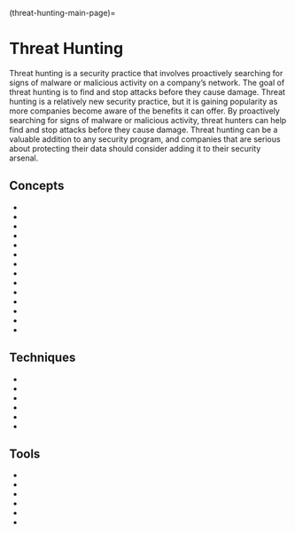 (threat-hunting-main-page)=
# Threat Hunting

Threat hunting is a security practice that involves proactively searching for signs of malware or malicious activity on a company’s network. The goal of threat hunting is to find and stop attacks before they cause damage. Threat hunting is a relatively new security practice, but it is gaining popularity as more companies become aware of the benefits it can offer. By proactively searching for signs of malware or malicious activity, threat hunters can help find and stop attacks before they cause damage. Threat hunting can be a valuable addition to any security program, and companies that are serious about protecting their data should consider adding it to their security arsenal.


## Concepts

* [](understanding-the-threat-hunting-process-step-by-step)
* [](the-right-team-can-keep-small-businesses-safe-from-disaster)
* [](dont-overlook-dns-in-your-threat-hunting-arsenal)
* [](improve-efficiency-by-generating-a-hypothesis-before-beginning-a-threat-hunt)
* [](email-another-source-for-data-exfiltration)
* [](proactive-cyber-security-with-approaches-to-threat-hunting)
* [](threat-hunting-in-distributed-organizations-the-challenges-are-not-insurmountable)
* [](fileless-malware-a-new-type-of-malware-that-doesnt-rely-on-executable-files)
* [](threat-hunting-concepts-adversary-behavioral-identification-for-predicting-attacks)
* [](intro-to-hunting-webshells)
* [](stay-one-step-ahead-of-the-hackers-by-hunting-suspicious-traffic)
* [](introduction-to-malware-endpoint-hunting)
* [](a-general-overview-of-threat-modeling-workflow)
* [](threat-modeling-basics-system-modeling)



## Techniques

* [](detecting-exfiltration-over-network-protocols)
* [](train-threat-hunters-and-develop-your-threat-hunting-program-with-threat-emulation)
* [](analyzing-malicious-code-without-reverse-engineering-the-assembly)
* [](hunting-webshells-linux-and-windows-commands)
* [](threat-hunting-windows-event-logs)
* [](structured-threat-information-expression-stix)
  
  
## Tools

* [](yara-a-powerful-malware-analysis-tool-for-detecting-ioc-s-part-1)
* [](yara-a-powerful-malware-analysis-tool-for-detecting-ioc-s-part-2)
* [](using-yara-for-threat-hunting-in-enterprise-environments)
* [](hunting-webshells-tools)
* [](malware-hunting-detection-tools)
* [](threat-hunting-siem-elk-stack-splunk)
